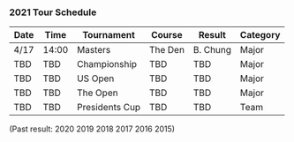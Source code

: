 
### 2021 Tour Schedule

| Date | Time  | Tournament     | Course     | Result   | Category |
|------|-------|----------------|------------|----------|----------|
| 4/17 | 14:00 | Masters        | The Den    | B. Chung | Major    |
| TBD  | TBD   | Championship   | TBD        | TBD      | Major    |
| TBD  | TBD   | US Open        | TBD        | TBD      | Major    |
| TBD  | TBD   | The Open       | TBD        | TBD      | Major    |
| TBD  | TBD   | Presidents Cup | TBD        | TBD      | Team     |
(Past result: 2020 2019 2018 2017 2016 2015)
